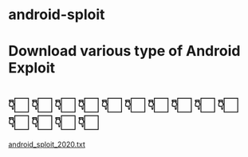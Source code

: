# android-sploit
# Download various type of Android Exploit 
# 👇🏻 👇🏻 👇🏻 👇🏻 👇🏻 👇🏻 👇🏻 👇🏻 👇🏻 👇🏻 👇🏻 👇🏻 👇🏻 👇🏻 
[android_sploit_2020.txt](https://github.com/keralahacker/android-sploit/files/5146485/android_sploit_2020.txt)
